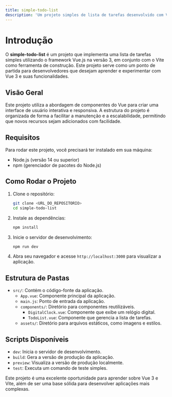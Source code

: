 ```yaml
---
title: simple-todo-list
description: 'Um projeto simples de lista de tarefas desenvolvido com Vue 3 e Vite.'
---
```


# Introdução

O **simple-todo-list** é um projeto que implementa uma lista de tarefas simples utilizando o framework Vue.js na versão 3, em conjunto com o Vite como ferramenta de construção. Este projeto serve como um ponto de partida para desenvolvedores que desejam aprender e experimentar com Vue 3 e suas funcionalidades.

## Visão Geral

Este projeto utiliza a abordagem de componentes do Vue para criar uma interface de usuário interativa e responsiva. A estrutura do projeto é organizada de forma a facilitar a manutenção e a escalabilidade, permitindo que novos recursos sejam adicionados com facilidade.

## Requisitos

Para rodar este projeto, você precisará ter instalado em sua máquina:

- Node.js (versão 14 ou superior)
- npm (gerenciador de pacotes do Node.js)

## Como Rodar o Projeto

1. Clone o repositório:
   ```bash
   git clone <URL_DO_REPOSITORIO>
   cd simple-todo-list
   ```

2. Instale as dependências:
   ```bash
   npm install
   ```

3. Inicie o servidor de desenvolvimento:
   ```bash
   npm run dev
   ```

4. Abra seu navegador e acesse `http://localhost:3000` para visualizar a aplicação.

## Estrutura de Pastas

- `src/`: Contém o código-fonte da aplicação.
  - `App.vue`: Componente principal da aplicação.
  - `main.js`: Ponto de entrada da aplicação.
  - `components/`: Diretório para componentes reutilizáveis.
    - `DigitalClock.vue`: Componente que exibe um relógio digital.
    - `TodoList.vue`: Componente que gerencia a lista de tarefas.
  - `assets/`: Diretório para arquivos estáticos, como imagens e estilos.

## Scripts Disponíveis

- `dev`: Inicia o servidor de desenvolvimento.
- `build`: Gera a versão de produção da aplicação.
- `preview`: Visualiza a versão de produção localmente.
- `test`: Executa um comando de teste simples.

Este projeto é uma excelente oportunidade para aprender sobre Vue 3 e Vite, além de ser uma base sólida para desenvolver aplicações mais complexas.